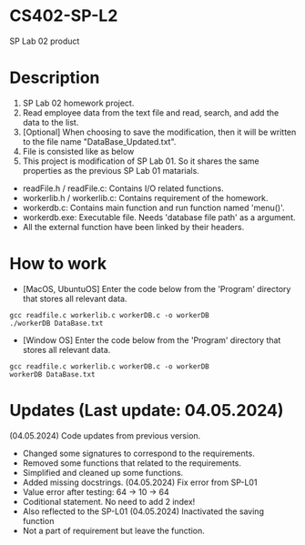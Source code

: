 # CS402-SP-L2
SP Lab 02 product
# Description
1.  SP Lab 02 homework project.
2.  Read employee data from the text file and read, search, and add the data to the list.
3.  [Optional] When choosing to save the modification, then it will be written to the file name "DataBase_Updated.txt".
4.  File is consisted like as below
5.  This project is modification of SP Lab 01. So it shares the same properties as the previous SP Lab 01 matarials.
- readFile.h / readFile.c: Contains I/O related functions.
- workerlib.h / workerlib.c: Contains requirement of the homework.
- workerdb.c: Contains main function and run function named 'menu()'.
- workerdb.exe: Executable file. Needs 'database file path' as a argument.
- All the external function have been linked by their headers.
# How to work
- [MacOS, UbuntuOS] Enter the code below from the 'Program' directory that stores all relevant data.
```
gcc readfile.c workerlib.c workerDB.c -o workerDB
./workerDB DataBase.txt
```
- [Window OS] Enter the code below from the 'Program' directory that stores all relevant data.
```
gcc readfile.c workerlib.c workerDB.c -o workerDB
workerDB DataBase.txt
```
# Updates (Last update: 04.05.2024)
(04.05.2024) Code updates from previous version.
- Changed some signatures to correspond to the requirements.
- Removed some functions that related to the requirements.
- Simplified and cleaned up some functions.
- Added missing docstrings.
(04.05.2024) Fix error from SP-L01
- Value error after testing: 64 -> 10 -> 64
- Coditional statement. No need to add 2 index!
- Also reflected to the SP-L01
(04.05.2024) Inactivated the saving function
- Not a part of requirement but leave the function.
